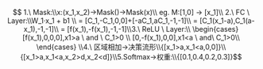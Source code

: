 $$ 1.\ Mask:\\x:(x_1,x_2)->Mask()->Mask(x)\\
eg. M:[1,0] -> [x_1]\\ 
2.\ FC \ Layer:\\W_1·x_1 + b1 \\ = [C_1,-C_1,0,0]+[-aC_1,aC_1,-1,-1]\\ = [C_1(x_1-a),C_1(a-x_1),-1,-1]\\ = [f(x_1),-f(x_1),-1,-1]\\3.\ ReLU \ Layer:\\ \begin{cases}[f(x_1),0,0,0],x1>a \ and \ C_1>0 \\
[0,-f(x_1),0,0],x1<a \ and\ C_1>0\\ \end{cases} \\4.\ 区域相加->决策流形\\{[x_1>a,x_1<a,0,0]}\\{[x_1>a,x_1<a,x_2>d,x_2<d]}\\5.Softmax->权重:\\{[0.1,0.4,0.2,0.3]}$$



